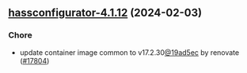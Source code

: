 

## [hassconfigurator-4.1.12](https://github.com/truecharts/charts/compare/hassconfigurator-4.1.11...hassconfigurator-4.1.12) (2024-02-03)

### Chore



- update container image common to v17.2.30[@19ad5ec](https://github.com/19ad5ec) by renovate ([#17804](https://github.com/truecharts/charts/issues/17804))